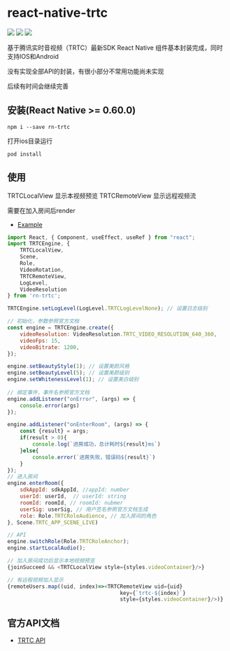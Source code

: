 # react-native-trtc

[![](https://img.shields.io/npm/v/rn-trtc.svg?style=flat-square)][npm]
[![](https://img.shields.io/npm/l/rn-trtc.svg?style=flat-square)][npm]
[![](https://img.shields.io/npm/dm/rn-trtc.svg?style=flat-square)][npm]

[npm]: https://www.npmjs.com/package/rn-trtc

基于腾讯实时音视频（TRTC）最新SDK React Native 组件基本封装完成，同时支持IOS和Android

没有实现全部API的封装，有很小部分不常用功能尚未实现

后续有时间会继续完善

## 安装(React Native >= 0.60.0)
```shell script
npm i --save rn-trtc
```
打开ios目录运行
```shell script
pod install
```
## 使用

TRTCLocalView 显示本视频预览
TRTCRemoteView 显示远程视频流

需要在加入房间后render

* [Example](https://github.com/Martinzz/react-native-trtc/blob/master/example.js)

```js
import React, { Component, useEffect, useRef } from "react";
import TRTCEngine, {
    TRTCLocalView, 
    Scene, 
    Role, 
    VideoRotation, 
    TRTCRemoteView, 
    LogLevel,
    VideoResolution
} from 'rn-trtc';

TRTCEngine.setLogLevel(LogLevel.TRTCLogLevelNone); // 设置日志级别

// 初始化，参数参照官方文档
const engine = TRTCEngine.create({
    videoResolution: VideoResolution.TRTC_VIDEO_RESOLUTION_640_360,
    videoFps: 15,
    videoBitrate: 1200,
});

engine.setBeautyStyle(1); // 设置美颜风格
engine.setBeautyLevel(5); // 设置美颜级别
engine.setWhitenessLevel(1); // 设置美白级别
        
// 绑定事件，事件名参照官方文档
engine.addListener("onError", (args) => {
    console.error(args)
});

engine.addListener("onEnterRoom", (args) => {
    const {result} = args;
    if(result > 0){
        console.log(`进房成功，总计耗时${result}ms`)
    }else{
        console.error(`进房失败，错误码${result}`)
    }
});
// 进入房间
engine.enterRoom({
    sdkAppId: sdkAppId, //appId: number
    userId: userId,  // userId: string
    roomId: roomId, // roomId: nubmer
    userSig: userSig, // 用户签名参照官方文档生成
    role: Role.TRTCRoleAudience, // 加入房间的角色
}, Scene.TRTC_APP_SCENE_LIVE)

// API
engine.switchRole(Role.TRTCRoleAnchor);
engine.startLocalAudio();

// 加入房间成功后显示本地视频预览
{joinSucceed && <TRTCLocalView style={styles.videoContainer}/>}

// 有远程视频加入显示
{remoteUsers.map((uid, index)=><TRTCRemoteView uid={uid}
                                    key={`trtc-${index}`}
                                    style={styles.videoContainer}/>)}

```

## 官方API文档

* [TRTC API](https://cloud.tencent.com/document/product/647/32258)





